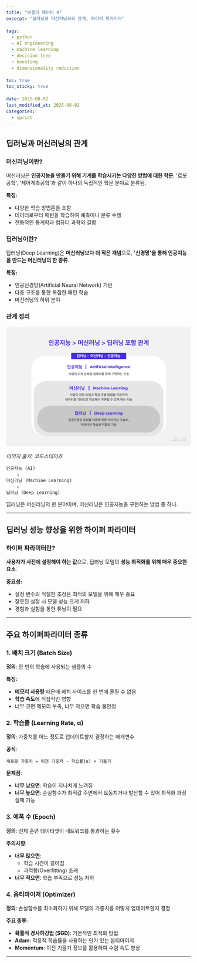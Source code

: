 ```yaml
---
title: "위클리 페이퍼 4"
excerpt: "딥러닝과 머신러닝과의 관계, 하이퍼 파라미터"

tags:
  - python
  - AI engineering
  - machine learning
  - decision tree
  - boosting
  - dimensionality reduction

toc: true
toc_sticky: true

date: 2025-08-02
last_modified_at: 2025-08-02
categories: 
  - sprint
---
```


## 딥러닝과 머신러닝의 관계

### 머신러닝이란?

머신러닝은 **인공지능을 만들기 위해 기계를 학습시키는 다양한 방법에 대한 학문**. '로봇공학', '제어계측공학'과 같이 하나의 독립적인 학문 분야로 분류됨.

**특징:**
- 다양한 학습 방법론을 포함
- 데이터로부터 패턴을 학습하여 예측이나 분류 수행
- 전통적인 통계학과 컴퓨터 과학의 결합

### 딥러닝이란?

딥러닝(Deep Learning)은 **머신러닝보다 더 작은 개념**으로, **'신경망'을 통해 인공지능을 만드는 머신러닝의 한 종류**.

**특징:**
- 인공신경망(Artificial Neural Network) 기반
- 다층 구조를 통한 복잡한 패턴 학습
- 머신러닝의 하위 분야

### 관계 정리


![딥러닝과 머신러닝 관계](/assets/IMG_1120.WEBP)

*이미지 출처: 코드스테이츠*

```
인공지능 (AI)
    ↓
머신러닝 (Machine Learning)
    ↓
딥러닝 (Deep Learning)
```

딥러닝은 머신러닝의 한 분야이며, 머신러닝은 인공지능을 구현하는 방법 중 하나.

---

##  딥러닝 성능 향상을 위한 하이퍼 파라미터

### 하이퍼 파라미터란?

**사용자가 사전에 설정해야 하는 값**으로, 딥러닝 모델의 **성능 최적화를 위해 매우 중요한 요소**.

**중요성:**
- 설정 변수의 적절한 조정은 최적의 모델을 위해 매우 중요
- 잘못된 설정 시 모델 성능 크게 저하
- 경험과 실험을 통한 튜닝이 필요

---

## 주요 하이퍼파라미터 종류

### 1. 배치 크기 (Batch Size)

**정의**: 한 번의 학습에 사용되는 샘플의 수

**특징:**
- **메모리 사용량** 때문에 배치 사이즈를 한 번에 올릴 수 없음
- **학습 속도**에 직접적인 영향
- 너무 크면 메모리 부족, 너무 작으면 학습 불안정

### 2. 학습률 (Learning Rate, α)

**정의**: 가중치를 어느 정도로 업데이트할지 결정하는 매개변수

**공식**:
```
새로운 가중치 = 이전 가중치 - 학습률(α) × 기울기
```

**문제점**:
- **너무 낮으면**: 학습이 지나치게 느려짐
- **너무 높으면**: 손실함수가 최적값 주변에서 요동치거나 발산할 수 있어 최적화 과정 실패 가능

### 3. 에폭 수 (Epoch)

**정의**: 전체 훈련 데이터셋이 네트워크를 통과하는 횟수

**주의사항**:
- **너무 많으면**: 
  - 학습 시간이 길어짐
  - 과적합(Overfitting) 초래
- **너무 적으면**: 학습 부족으로 성능 저하

### 4. 옵티마이저 (Optimizer)

**정의**: 손실함수를 최소화하기 위해 모델의 가중치를 어떻게 업데이트할지 결정

**주요 종류**:
- **확률적 경사하강법 (SGD)**: 기본적인 최적화 방법
- **Adam**: 적응적 학습률을 사용하는 인기 있는 옵티마이저
- **Momentum**: 이전 기울기 정보를 활용하여 수렴 속도 향상

---
